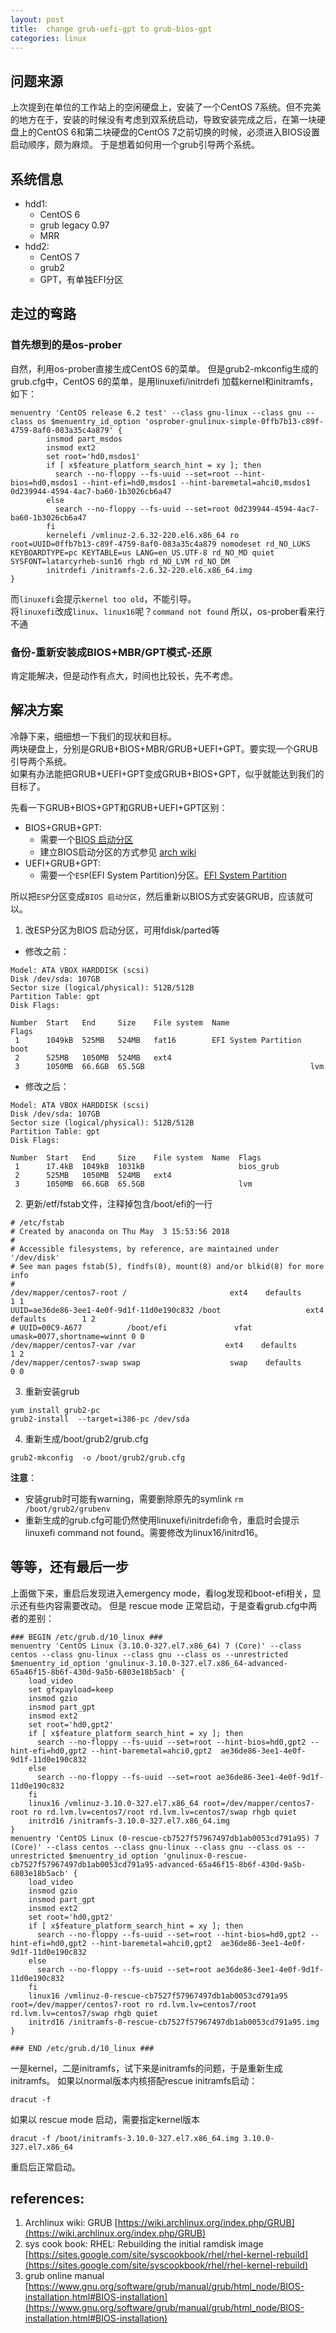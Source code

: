 ```yaml
---
layout: post
title:  change grub-uefi-gpt to grub-bios-gpt
categories: linux
---
```


## 问题来源
上次提到在单位的工作站上的空闲硬盘上，安装了一个CentOS 7系统。但不完美的地方在于，安装的时候没有考虑到双系统启动，导致安装完成之后，在第一块硬盘上的CentOS 6和第二块硬盘的CentOS 7之前切换的时候，必须进入BIOS设置启动顺序，颇为麻烦。
于是想着如何用一个grub引导两个系统。

## 系统信息
- hdd1:
    - CentOS 6
    - grub legacy 0.97
    - MRR
- hdd2:
    - CentOS 7
    - grub2
    - GPT，有单独EFI分区

## 走过的弯路
### 首先想到的是os-prober
自然，利用os-prober直接生成CentOS 6的菜单。
但是grub2-mkconfig生成的grub.cfg中，CentOS 6的菜单，是用linuxefi/initrdefi 加载kernel和initramfs，如下：

```
menuentry 'CentOS release 6.2 test' --class gnu-linux --class gnu --class os $menuentry_id_option 'osprober-gnulinux-simple-0ffb7b13-c89f-4759-8af0-083a35c4a879' {
        insmod part_msdos
        insmod ext2
        set root='hd0,msdos1'
        if [ x$feature_platform_search_hint = xy ]; then
          search --no-floppy --fs-uuid --set=root --hint-bios=hd0,msdos1 --hint-efi=hd0,msdos1 --hint-baremetal=ahci0,msdos1  0d239944-4594-4ac7-ba60-1b3026cb6a47
        else
          search --no-floppy --fs-uuid --set=root 0d239944-4594-4ac7-ba60-1b3026cb6a47
        fi
        kernelefi /vmlinuz-2.6.32-220.el6.x86_64 ro root=UUID=0ffb7b13-c89f-4759-8af0-083a35c4a879 nomodeset rd_NO_LUKS KEYBOARDTYPE=pc KEYTABLE=us LANG=en_US.UTF-8 rd_NO_MD quiet SYSFONT=latarcyrheb-sun16 rhgb rd_NO_LVM rd_NO_DM
        initrdefi /initramfs-2.6.32-220.el6.x86_64.img
}
```

而`linuxefi`会提示`kernel too old`，不能引导。  
将`linuxefi`改成`linux`、`linux16`呢？`command not found`
所以，os-prober看来行不通

### 备份-重新安装成BIOS+MBR/GPT模式-还原
肯定能解决，但是动作有点大，时间也比较长，先不考虑。

## 解决方案
冷静下来，细细想一下我们的现状和目标。  
两块硬盘上，分别是GRUB+BIOS+MBR/GRUB+UEFI+GPT。要实现一个GRUB引导两个系统。  
如果有办法能把GRUB+UEFI+GPT变成GRUB+BIOS+GPT，似乎就能达到我们的目标了。

先看一下GRUB+BIOS+GPT和GRUB+UEFI+GPT区别：
- BIOS+GRUB+GPT:
    - 需要一个[BIOS 启动分区](https://www.gnu.org/software/grub/manual/grub/html_node/BIOS-installation.html#BIOS-installation)
    - 建立BIOS启动分区的方式参见 [arch wiki](https://wiki.archlinux.org/index.php/GRUB#GUID_Partition_Table_.28GPT.29_specific_instructions)
- UEFI+GRUB+GPT:
    - 需要一个`ESP`(EFI System Partition)分区。[EFI System Partition](https://wiki.archlinux.org/index.php/GRUB#Check_for_an_EFI_System_Partition)

所以把`ESP`分区变成`BIOS 启动分区`，然后重新以BIOS方式安装GRUB，应该就可以。

1. 改ESP分区为BIOS 启动分区，可用fdisk/parted等
- 修改之前：  
```
Model: ATA VBOX HARDDISK (scsi)
Disk /dev/sda: 107GB
Sector size (logical/physical): 512B/512B
Partition Table: gpt
Disk Flags: 

Number  Start   End     Size    File system  Name                  Flags
 1      1049kB  525MB   524MB   fat16        EFI System Partition  boot
 2      525MB   1050MB  524MB   ext4
 3      1050MB  66.6GB  65.5GB                                     lvm
```
- 修改之后：
```
Model: ATA VBOX HARDDISK (scsi)
Disk /dev/sda: 107GB
Sector size (logical/physical): 512B/512B
Partition Table: gpt
Disk Flags: 

Number  Start   End     Size    File system  Name  Flags
 1      17.4kB  1049kB  1031kB                     bios_grub
 2      525MB   1050MB  524MB   ext4
 3      1050MB  66.6GB  65.5GB                     lvm
```

2. 更新/etf/fstab文件，注释掉包含/boot/efi的一行
```
# /etc/fstab
# Created by anaconda on Thu May  3 15:53:56 2018
#
# Accessible filesystems, by reference, are maintained under '/dev/disk'
# See man pages fstab(5), findfs(8), mount(8) and/or blkid(8) for more info
#
/dev/mapper/centos7-root /                       ext4    defaults        1 1
UUID=ae36de86-3ee1-4e0f-9d1f-11d0e190c832 /boot                   ext4    defaults        1 2
# UUID=00C9-A677          /boot/efi               vfat    umask=0077,shortname=winnt 0 0
/dev/mapper/centos7-var /var                    ext4    defaults        1 2
/dev/mapper/centos7-swap swap                    swap    defaults        0 0
```

3. 重新安装grub
```
yum install grub2-pc
grub2-install  --target=i386-pc /dev/sda
```

4. 重新生成/boot/grub2/grub.cfg
```
grub2-mkconfig  -o /boot/grub2/grub.cfg
```
**注意**：
- 安装grub时可能有warning，需要删除原先的symlink `rm /boot/grub2/grubenv`
- 重新生成的grub.cfg可能仍然使用linuxefi/initrdefi命令，重启时会提示linuxefi command not found。需要修改为linux16/initrd16。

## 等等，还有最后一步
上面做下来，重启后发现进入emergency mode，看log发现和boot-efi相关，显示还有些内容需要改动。
但是 rescue mode 正常启动，于是查看grub.cfg中两者的差别：
```
### BEGIN /etc/grub.d/10_linux ###
menuentry 'CentOS Linux (3.10.0-327.el7.x86_64) 7 (Core)' --class centos --class gnu-linux --class gnu --class os --unrestricted $menuentry_id_option 'gnulinux-3.10.0-327.el7.x86_64-advanced-65a46f15-8b6f-430d-9a5b-6803e18b5acb' {
	load_video
	set gfxpayload=keep
	insmod gzio
	insmod part_gpt
	insmod ext2
	set root='hd0,gpt2'
	if [ x$feature_platform_search_hint = xy ]; then
	  search --no-floppy --fs-uuid --set=root --hint-bios=hd0,gpt2 --hint-efi=hd0,gpt2 --hint-baremetal=ahci0,gpt2  ae36de86-3ee1-4e0f-9d1f-11d0e190c832
	else
	  search --no-floppy --fs-uuid --set=root ae36de86-3ee1-4e0f-9d1f-11d0e190c832
	fi
	linux16 /vmlinuz-3.10.0-327.el7.x86_64 root=/dev/mapper/centos7-root ro rd.lvm.lv=centos7/root rd.lvm.lv=centos7/swap rhgb quiet 
	initrd16 /initramfs-3.10.0-327.el7.x86_64.img
}
menuentry 'CentOS Linux (0-rescue-cb7527f57967497db1ab0053cd791a95) 7 (Core)' --class centos --class gnu-linux --class gnu --class os --unrestricted $menuentry_id_option 'gnulinux-0-rescue-cb7527f57967497db1ab0053cd791a95-advanced-65a46f15-8b6f-430d-9a5b-6803e18b5acb' {
	load_video
	insmod gzio
	insmod part_gpt
	insmod ext2
	set root='hd0,gpt2'
	if [ x$feature_platform_search_hint = xy ]; then
	  search --no-floppy --fs-uuid --set=root --hint-bios=hd0,gpt2 --hint-efi=hd0,gpt2 --hint-baremetal=ahci0,gpt2  ae36de86-3ee1-4e0f-9d1f-11d0e190c832
	else
	  search --no-floppy --fs-uuid --set=root ae36de86-3ee1-4e0f-9d1f-11d0e190c832
	fi
	linux16 /vmlinuz-0-rescue-cb7527f57967497db1ab0053cd791a95 root=/dev/mapper/centos7-root ro rd.lvm.lv=centos7/root rd.lvm.lv=centos7/swap rhgb quiet 
	initrd16 /initramfs-0-rescue-cb7527f57967497db1ab0053cd791a95.img
}

### END /etc/grub.d/10_linux ###
```

一是kernel，二是initramfs，试下来是initramfs的问题，于是重新生成initramfs。
如果以normal版本内核搭配rescue initramfs启动：
```
dracut -f
```
如果以 rescue mode 启动，需要指定kernel版本
```
dracut -f /boot/initramfs-3.10.0-327.el7.x86_64.img 3.10.0-327.el7.x86_64
```
重启后正常启动。


## references:
1. Archlinux wiki: GRUB
[https://wiki.archlinux.org/index.php/GRUB](https://wiki.archlinux.org/index.php/GRUB)
2. sys cook book: RHEL: Rebuilding the initial ramdisk image
[https://sites.google.com/site/syscookbook/rhel/rhel-kernel-rebuild](https://sites.google.com/site/syscookbook/rhel/rhel-kernel-rebuild)
3. grub online manual
[https://www.gnu.org/software/grub/manual/grub/html_node/BIOS-installation.html#BIOS-installation](https://www.gnu.org/software/grub/manual/grub/html_node/BIOS-installation.html#BIOS-installation)
